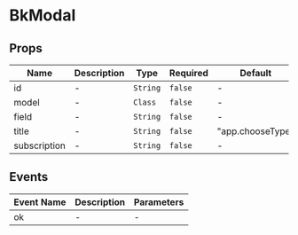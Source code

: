 # BkModal

## Props

<!-- @vuese:BkModal:props:start -->
|Name|Description|Type|Required|Default|
|---|---|---|---|---|
|id|-|`String`|`false`|-|
|model|-|`Class`|`false`|-|
|field|-|`String`|`false`|-|
|title|-|`String`|`false`|"app.chooseType"|
|subscription|-|`String`|`false`|-|

<!-- @vuese:BkModal:props:end -->


## Events

<!-- @vuese:BkModal:events:start -->
|Event Name|Description|Parameters|
|---|---|---|
|ok|-|-|

<!-- @vuese:BkModal:events:end -->


